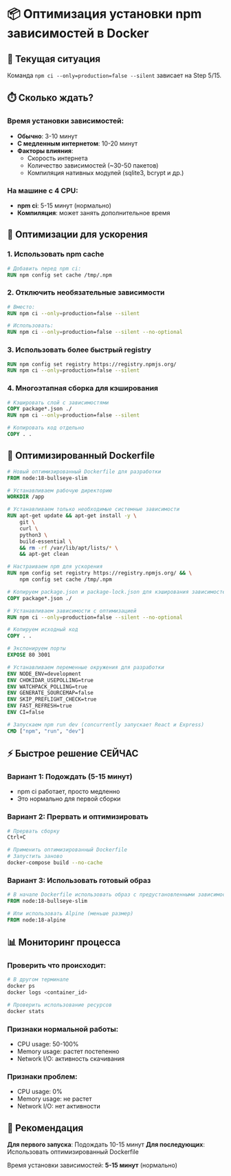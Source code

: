 # 📦 Оптимизация установки npm зависимостей в Docker

## 🐌 Текущая ситуация

Команда `npm ci --only=production=false --silent` зависает на Step 5/15.

## ⏱️ Сколько ждать?

### Время установки зависимостей:
- **Обычно**: 3-10 минут
- **С медленным интернетом**: 10-20 минут
- **Факторы влияния**:
  - Скорость интернета
  - Количество зависимостей (~30-50 пакетов)
  - Компиляция нативных модулей (sqlite3, bcrypt и др.)

### На машине с 4 CPU:
- **npm ci**: 5-15 минут (нормально)
- **Компиляция**: может занять дополнительное время

## 🚀 Оптимизации для ускорения

### 1. Использовать npm cache
```dockerfile
# Добавить перед npm ci:
RUN npm config set cache /tmp/.npm
```

### 2. Отключить необязательные зависимости
```dockerfile
# Вместо:
RUN npm ci --only=production=false --silent

# Использовать:
RUN npm ci --only=production=false --silent --no-optional
```

### 3. Использовать более быстрый registry
```dockerfile
RUN npm config set registry https://registry.npmjs.org/
RUN npm ci --only=production=false --silent
```

### 4. Многоэтапная сборка для кэширования
```dockerfile
# Кэшировать слой с зависимостями
COPY package*.json ./
RUN npm ci --only=production=false --silent

# Копировать код отдельно
COPY . .
```

## 🔧 Оптимизированный Dockerfile

```dockerfile
# Новый оптимизированный Dockerfile для разработки
FROM node:18-bullseye-slim

# Устанавливаем рабочую директорию
WORKDIR /app

# Устанавливаем только необходимые системные зависимости
RUN apt-get update && apt-get install -y \
    git \
    curl \
    python3 \
    build-essential \
    && rm -rf /var/lib/apt/lists/* \
    && apt-get clean

# Настраиваем npm для ускорения
RUN npm config set registry https://registry.npmjs.org/ && \
    npm config set cache /tmp/.npm

# Копируем package.json и package-lock.json для кэширования зависимостей
COPY package*.json ./

# Устанавливаем зависимости с оптимизацией
RUN npm ci --only=production=false --silent --no-optional

# Копируем исходный код
COPY . .

# Экспонируем порты
EXPOSE 80 3001

# Устанавливаем переменные окружения для разработки
ENV NODE_ENV=development
ENV CHOKIDAR_USEPOLLING=true
ENV WATCHPACK_POLLING=true
ENV GENERATE_SOURCEMAP=false
ENV SKIP_PREFLIGHT_CHECK=true
ENV FAST_REFRESH=true
ENV CI=false

# Запускаем npm run dev (concurrently запускает React и Express)
CMD ["npm", "run", "dev"]
```

## ⚡ Быстрое решение СЕЙЧАС

### Вариант 1: Подождать (5-15 минут)
- npm ci работает, просто медленно
- Это нормально для первой сборки

### Вариант 2: Прервать и оптимизировать
```bash
# Прервать сборку
Ctrl+C

# Применить оптимизированный Dockerfile
# Запустить заново
docker-compose build --no-cache
```

### Вариант 3: Использовать готовый образ
```dockerfile
# В начале Dockerfile использовать образ с предустановленными зависимостями
FROM node:18-bullseye-slim

# Или использовать Alpine (меньше размер)
FROM node:18-alpine
```

## 📊 Мониторинг процесса

### Проверить что происходит:
```bash
# В другом терминале
docker ps
docker logs <container_id>

# Проверить использование ресурсов
docker stats
```

### Признаки нормальной работы:
- CPU usage: 50-100%
- Memory usage: растет постепенно
- Network I/O: активность скачивания

### Признаки проблем:
- CPU usage: 0%
- Memory usage: не растет
- Network I/O: нет активности

## 🎯 Рекомендация

**Для первого запуска**: Подождать 10-15 минут
**Для последующих**: Использовать оптимизированный Dockerfile

Время установки зависимостей: **5-15 минут** (нормально)